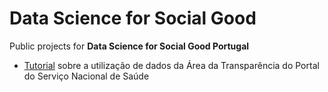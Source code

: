 # Data Science for Social Good

Public projects for **Data Science for Social Good Portugal**

* <a href="Tutorial_SNS_2021-10.ipynb">Tutorial</a> sobre a utilização de dados da Área da Transparência do Portal do Serviço Nacional de Saúde